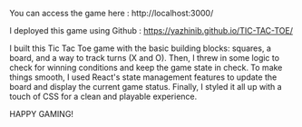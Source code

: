 You can access the game here : http://localhost:3000/

I deployed this game using Github : https://yazhinib.github.io/TIC-TAC-TOE/

I built this Tic Tac Toe game with the basic building blocks: squares, a board, and a way to track turns (X and O).  Then, I threw in some logic to check for winning conditions and keep the game state in check. To make things smooth, I used React's state management features to update the board and display the current game status.  Finally, I styled it all up with a touch of CSS for a clean and playable experience.

HAPPY GAMING!

